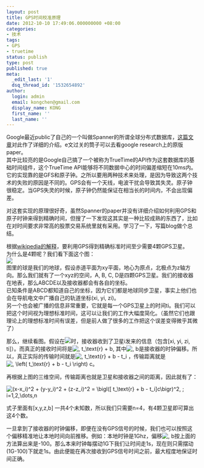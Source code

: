 ```yaml
---
layout: post
title: GPS时间校准原理
date: 2012-10-10 17:49:06.000000000 +08:00
categories:
- 技术
tags:
- GPS
- truetime
status: publish
type: post
published: true
meta:
  _edit_last: '1'
  dsq_thread_id: '1532654892'
author:
  login: admin
  email: kongchen@gmail.com
  display_name: KONG
  first_name: ''
  last_name: ''
---
```

Google最近public了自己的一个叫做Spanner的所谓全球分布式数据库，[这篇文章][0]对此作了详细的介绍。e文过关的筒子可以去看google research上的原版paper。  
其中比较亮的是Google自己搞了一个被称为TrueTime的API作为这套数据库的基础时间组件，这个TrueTime API能够将不同数据中心的时间偏差缩短在10ms内。它的实现靠的是GFS和原子钟。之所以要用两种技术来处理，是因为导致这两个技术的失败的原因是不同的。GPS会有一个天线，电波干扰会导致其失灵。原子钟很稳定。当GPS失灵的时候，原子钟仍然能保证在相当长的时间内，不会出现偏差。

对这套实现的原理很好奇，虽然Spanner的paper并没有详细介绍如何利用GPS和原子时钟来得到精确时间，但搜了一下发现这其实是一种比较成熟的东西了，比如在对时间要求非常高的股票交易系统里就有采用。学习了一下，写篇blog做个总结。

根据[wikipedia的解释][1]，要利用GPS得到精确标准时间至少需要4颗GPS卫星。  
为什么是4颗呢？我们看下面这个图：  
![](assets/gps.jpg)  
图里的球是我们的地球，假设赤道平面为xy平面，地心为原点，北极点为z轴方向。那么我们就有了一个xyz的空间，A, B, C, D是四颗GPS卫星。我们的接收器在地表，那么ABCDE以及接收器都会有各自的坐标。  
已知条件是ABCD都知道自己的坐标，因为它们都是地球同步卫星，事实上他们也会在导航电文中广播自己的轨道坐标(xi, yi, zi)。  
另一个也会被广播的信息非常重要，它就是每一个GPS卫星上的时间ti。我们可以把这个时间视为理想标准时间，这可以让我们的工作大幅度简化。（虽然它们也跟理论上的理想标准时间有误差，但是前人做了很多的工作把这个误差变得微乎其微了）

那么，继续看图。假设在![](assets/b131e78b2517a5a64f6e90c0935f2ea5.png)时，接收器收到了卫星i发来的信息（包含\[xi, yi, zi, ti\]）。而真正的接收时间将是![\, t_\text{r} + b](assets/e85dd51682137d11c6f7053c90c368aa.png), 其中![\, b ](assets/383bf8ddc91e5cd69aee64fa6cff3d1f.png)是接收器的时钟偏移。所以，真正实际的传输时间就是![\, t_\text{r} + b - t_i](assets/76f7e7aa2b1197d43463a5a2e88e49fe.png) ，传输距离就是![\, \left( t_\text{r} + b - t_i \right) c](assets/6928f28fbe7c0a42b9cc3b22805ab5b0.png)。

再根据上图的三维空间，传输距离也就是卫星和接收器之间的距离，因此就有了：

![(x-x_i)^2 + (y-y_i)^2 + (z-z_i)^2 = \bigl([ t_\text{r} + b - t_i]c\bigr)^2, \; i=1,2,\dots,n](assets/6abc059d50a257b6c73cdba12956480b.png)

式子里面有\[x,y,z,b\] 一共4个未知数，所以我们只需要n=4，有4颗卫星即可算出这4个数。

一旦拿到了接收器的时钟偏移，即便在没有GPS信号的时候，我们也可以按照这个偏移精准地让本地时间向前推移。例如：本地时钟是1Ghz，偏移![\, b ](assets/383bf8ddc91e5cd69aee64fa6cff3d1f.png)按上面的方法算出来是-100。那么本来时钟每摆动1G下我们让时间走1s，现在则只需摆动(1G-100)下就走1s。由此便能在再次接收到GPS信号时间之前，最大程度地保证时间正确。

[0]: http://qing.weibo.com/2294942122/88ca09aa3300221n.html "Google Spanner原理- 全球级的分布式数据库"
[1]: http://en.wikipedia.org/wiki/Global_Positioning_System